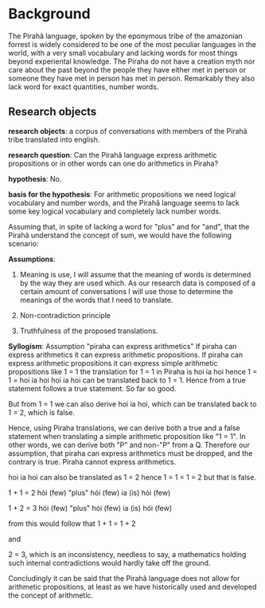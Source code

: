 # Background

The Pirahã language, spoken by the eponymous tribe of the amazonian forrest is widely considered to
be one of the most peculiar languages in the world, with a very small vocabulary and lacking words
for most things beyond experiental knowledge. The Piraha do not have a creation myth nor care about
the past beyond the people they have either met in person or someone they have met in person has met 
in person. Remarkably they also lack word for exact quantities, number words.

## Research objects

**research objects**: a corpus of conversations with members of the Pirahã tribe translated into english.

**research question**: Can the Pirahã language express arithmetic propositions or in other words can one do arithmetics in Piraha?

**hypothesis**: No.

**basis for the hypothesis**: For arithmetic propositions we need logical vocabulary and number words, and the Pirahã
language seems to lack some key logical vocabulary and completely lack number words.

Assuming that, in spite of lacking a word for "plus" and for "and", that the Pirahã understand the concept of
sum, we would have the following scenario:

**Assumptions**:
1. Meaning is use, I will assume that the meaning of words is determined by the way they are used which. As our research
data is composed of a certain amount of conversations I will use those to determine the meanings of the words that I
need to translate. 

2. Non-contradiction principle

3. Truthfulness of the proposed translations.


**Syllogism**:
Assumption "piraha can express arithmetics"
If piraha can express arithmetics it can express arithmetic propositions.
If piraha can express arithmetic propositions it can express simple arithmetic propositions like 
1 = 1
the translation for 1 = 1 in Piraha is hoi ia hoi
hence 1 = 1 = hoi ia hoi
hoi ia hoi can be translated back to 1 = 1. Hence from a true statement follows a true statement. So far so good.

But from 1 = 1 we can also derive hoi ia hoi, which can be translated back to 1 = 2, which is false.

Hence, using Piraha translations, we can derive both a true and a false statement when translating a simple arithmetic
proposition like "1 = 1". In other words, we can derive both "P" and non-"P" from a Q. Therefore our assumption,
that piraha can express arithmetics must be dropped, and the contrary is true. Piraha cannot express arithmetics.


hoi ia hoi can also be translated as 1 = 2
hence 1 = 1 = 1 = 2
but that is false.


1 + 1 = 2
hói (few) "plus" hói (few) ia (is) hói (few)

1 + 2 = 3
hói (few) "plus" hói (few) ia (is) hói (few)

from this would follow that
1 + 1 = 1 + 2

and

2 = 3, which is an inconsistency, needless to say, a mathematics holding such
internal contradictions would hardly take off the ground.

Concludingly it can be said that the Pirahã language does not allow for arithmetic propositions, at
least as we have historically used and developed the concept of arithmetic.